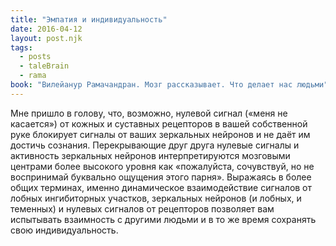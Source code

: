 ```yaml
---
title: "Эмпатия и индивидуальность"
date: 2016-04-12
layout: post.njk
tags:
  - posts
  - taleBrain
  - rama
book: "Вилейанур Рамачандран. Мозг рассказывает. Что делает нас людьми"
---
```


Мне пришло в голову, что, возможно, нулевой сигнал («меня не касается») от кожных и суставных рецепторов в вашей собственной руке блокирует сигналы от ваших зеркальных нейронов и не даёт им достичь сознания. Перекрывающие друг друга нулевые сигналы и активность зеркальных нейронов интерпретируются мозговыми центрами более высокого уровня как «пожалуйста, сочувствуй, но не воспринимай буквально ощущения этого парня». Выражаясь в более общих терминах, именно динамическое взаимодействие сигналов от лобных ингибиторных участков, зеркальных нейронов (и лобных, и теменных) и нулевых сигналов от рецепторов позволяет вам испытывать взаимность с другими людьми и в то же время сохранять свою индивидуальность.
